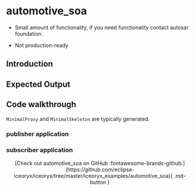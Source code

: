 # automotive_soa

* Small amount of functionality, if you need functionality contact autosar foundation.

* Not production-ready

## Introduction

## Expected Output

<!-- [![asciicast](https://asciinema.org/a/000000.svg)](https://asciinema.org/a/000000) -->

## Code walkthrough

`MinimalProxy` and `MinimalSkeleton` are typically generated.

### publisher application

### subscriber application

<center>
[Check out automotive_soa on GitHub :fontawesome-brands-github:](https://github.com/eclipse-iceoryx/iceoryx/tree/master/iceoryx_examples/automotive_soa){ .md-button } <!--NOLINT github url for website-->
</center>
